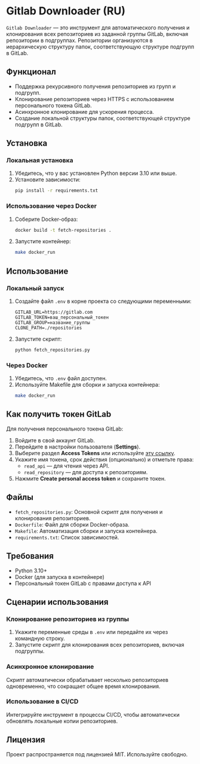 
# Gitlab Downloader (RU)

`Gitlab Downloader` — это инструмент для автоматического получения и клонирования всех репозиториев из заданной группы GitLab, включая репозитории в подгруппах.
Репозитории организуются в иерархическую структуру папок, соответствующую структуре подгрупп в GitLab.

## Функционал
- Поддержка рекурсивного получения репозиториев из групп и подгрупп.
- Клонирование репозиториев через HTTPS с использованием персонального токена GitLab.
- Асинхронное клонирование для ускорения процесса.
- Создание локальной структуры папок, соответствующей структуре подгрупп в GitLab.

## Установка

### Локальная установка

1. Убедитесь, что у вас установлен Python версии 3.10 или выше.
2. Установите зависимости:
   ```bash
   pip install -r requirements.txt
   ```

### Использование через Docker

1. Соберите Docker-образ:
   ```bash
   docker build -t fetch-repositories .
   ```

2. Запустите контейнер:
   ```bash
   make docker_run
   ```

## Использование

### Локальный запуск

1. Создайте файл `.env` в корне проекта со следующими переменными:
   ```env
   GITLAB_URL=https://gitlab.com
   GITLAB_TOKEN=ваш_персональный_токен
   GITLAB_GROUP=название_группы
   CLONE_PATH=./repositories
   ```

2. Запустите скрипт:
   ```bash
   python fetch_repositories.py
   ```

### Через Docker

1. Убедитесь, что `.env` файл доступен.
2. Используйте Makefile для сборки и запуска контейнера:
   ```bash
   make docker_run
   ```

## Как получить токен GitLab

Для получения персонального токена GitLab:
1. Войдите в свой аккаунт GitLab.
2. Перейдите в настройки пользователя (**Settings**).
3. Выберите раздел **Access Tokens** или используйте [эту ссылку](https://gitlab.com/-/profile/personal_access_tokens).
4. Укажите имя токена, срок действия (опционально) и отметьте права:
   - `read_api` — для чтения через API.
   - `read_repository` — для доступа к репозиториям.
5. Нажмите **Create personal access token** и сохраните токен.

## Файлы

- `fetch_repositories.py`: Основной скрипт для получения и клонирования репозиториев.
- `Dockerfile`: Файл для сборки Docker-образа.
- `Makefile`: Автоматизация сборки и запуска контейнера.
- `requirements.txt`: Список зависимостей.

## Требования

- Python 3.10+
- Docker (для запуска в контейнере)
- Персональный токен GitLab с правами доступа к API

## Сценарии использования

### Клонирование репозиториев из группы

1. Укажите переменные среды в `.env` или передайте их через командную строку.
2. Запустите скрипт для клонирования всех репозиториев, включая подгруппы.

### Асинхронное клонирование

Скрипт автоматически обрабатывает несколько репозиториев одновременно, что сокращает общее время клонирования.

### Использование в CI/CD

Интегрируйте инструмент в процессы CI/CD, чтобы автоматически обновлять локальные копии репозиториев.

## Лицензия

Проект распространяется под лицензией MIT. Используйте свободно.
